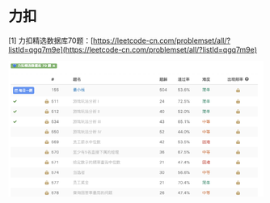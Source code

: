 # 力扣

\[1\] 力扣精选数据库70题：[https://leetcode-cn.com/problemset/all/?listId=qgq7m9e](https://leetcode-cn.com/problemset/all/?listId=qgq7m9e)

![](../../.gitbook/assets/image%20%289%29.png)

